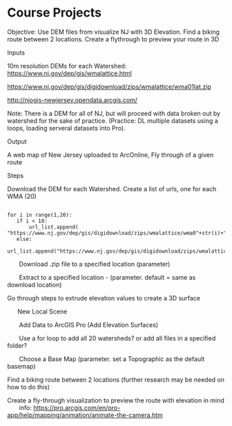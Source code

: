 # Course Projects

Objective: Use DEM files from visualize NJ with 3D Elevation. Find a biking route between 2 locations. Create a flythrough to preview your route in 3D

Inputs

10m resolution DEMs for each Watershed: https://www.nj.gov/dep/gis/wmalattice.html

https://www.nj.gov/dep/gis/digidownload/zips/wmalattice/wma01lat.zip 

http://njogis-newjersey.opendata.arcgis.com/

Note: There is a DEM for all of NJ, but will proceed with data broken out by watershed for the sake of practice. (Practice: DL multiple datasets using a loops, loading serveral datasets into Pro). 



Output

A web map of New Jersey uploaded to ArcOnline, Fly through of a given route



Steps

Download the DEM for each Watershed. Create a list of urls, one for each WMA (20)
```url_list = []

for i in range(1,20):
   if i < 10:
       url_list.append(    "https://www.nj.gov/dep/gis/digidownload/zips/wmalattice/wma0"+str(i)+"lat.zip")
   else:
       url_list.append("https://www.nj.gov/dep/gis/digidownload/zips/wmalattice/wma"+str(i)+"lat.zip")
```
&nbsp;&nbsp;&nbsp;&nbsp;&nbsp;&nbsp; Download .zip file to a specified location (parameter)

&nbsp;&nbsp;&nbsp;&nbsp;&nbsp;&nbsp; Extract to a specified location - (parameter. default = same as download location)


Go through steps to extrude elevation values to create a 3D surface 

&nbsp;&nbsp;&nbsp;&nbsp;&nbsp;&nbsp;New Local Scene

&nbsp;&nbsp;&nbsp;&nbsp;&nbsp;&nbsp; Add Data to ArcGIS Pro (Add Elevation Surfaces)

&nbsp;&nbsp;&nbsp;&nbsp;&nbsp;&nbsp; Use a for loop to add all 20 watersheds? or add all files in a specified folder?

&nbsp;&nbsp;&nbsp;&nbsp;&nbsp;&nbsp; Choose a Base Map (parameter. set a Topographic as the default basemap)

Find a biking route between 2 locations (further research may be needed on how to do this)

Create a fly-through visualization to preview the route with elevation in mind 
&nbsp;&nbsp;&nbsp;&nbsp;&nbsp;&nbsp; info: https://pro.arcgis.com/en/pro-app/help/mapping/animation/animate-the-camera.htm
	
	
